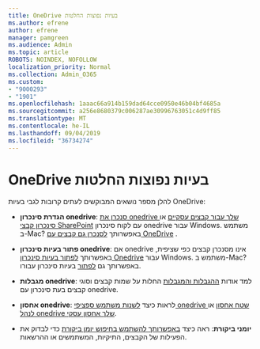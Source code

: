 ```yaml
---
title: OneDrive בעיות נפוצות החלטות
ms.author: efrene
author: efrene
manager: pamgreen
ms.audience: Admin
ms.topic: article
ROBOTS: NOINDEX, NOFOLLOW
localization_priority: Normal
ms.collection: Admin_O365
ms.custom:
- "9000293"
- "1901"
ms.openlocfilehash: 1aaac66a914b159dad64cce0950e46b04bf4685a
ms.sourcegitcommit: a256e8680379c006287ae30996763051c4d9ff85
ms.translationtype: MT
ms.contentlocale: he-IL
ms.lasthandoff: 09/04/2019
ms.locfileid: "36734274"
---
```

# <a name="onedrive-common-issues-and-resolutions"></a>OneDrive בעיות נפוצות החלטות

להלן מספר נושאים המבוקשים לעתים קרובות לגבי בעיות OneDrive:

- **הגדרת סינכרון onedrive**: [סנכרן את onedrive שלך עבור קבצים עסקיים](https://go.microsoft.com/fwlink/?linkid=533375) או [סינכרון קבצי SharePoint](https://go.microsoft.com/fwlink/?linkid=871666) עם לקוח סינכרון onedrive עבור Windows.  משתמש ב-Mac? באפשרותך [לסנכרן גם קבצים עם OneDrive](https://support.office.com/article/Sync-files-with-the-OneDrive-sync-client-on-Mac-OS-X-d11b9f29-00bb-4172-be39-997da46f913f) .

- **פתור בעיות סינכרון onedrive**: אם onedrive אינו מסנכרן קבצים כפי שציפית, באפשרותך [לפתור בעיות סינכרון Onedrive](https://go.microsoft.com/fwlink/?linkid=866431) עבור Windows. משתמש ב-Mac? באפשרותך גם [לפתור](https://support.office.com/article/fix-onedrive-sync-problems-on-a-mac-af3012d7-13ec-4ac9-bbb1-ebcd2a0cd756) בעיות סינכרון עבורו.
- **מגבלות onedrive**: למד אודות [ההגבלות והמגבלות](https://support.office.com/article/Invalid-file-names-and-file-types-in-OneDrive-OneDrive-for-Business-and-SharePoint-64883a5d-228e-48f5-b3d2-eb39e07630fa) החלות על שמות קבצים וסוגי קבצים בעת סינכרון עם onedrive.
- **אחסון onedrive**: לראות כיצד [לשנות משתמש ספציפי onedrive שטח אחסון](https://docs.microsoft.com/onedrive/change-user-storage) או [לנהל onedrive שלך אחסון עסקי](https://support.office.com/article/Manage-your-OneDrive-for-Business-storage-31519161-059C-4764-B6F8-F5CD29F7FE68).
- **יומני ביקורת**: ראה כיצד [באפשרותך להשתמש בחיפוש יומן ביקורת](https://docs.microsoft.com/office365/securitycompliance/search-the-audit-log-in-security-and-compliance#search-the-audit-log) כדי לבדוק את הפעילות של הקבצים, התיקיות, המשתמשים או ההרשאות. 
